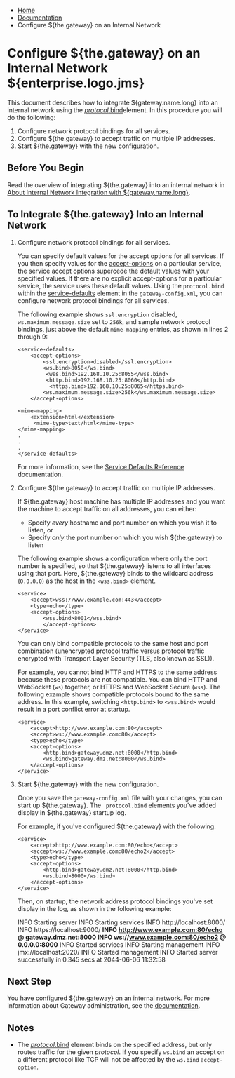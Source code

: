-   [Home](../../index.md)
-   [Documentation](../index.md)
-   Configure ${the.gateway} on an Internal Network

<span id="addressmapconfig2"></span></a>Configure ${the.gateway} on an Internal Network ${enterprise.logo.jms}
==============================================================================================================

This document describes how to integrate ${gateway.name.long} into an internal network using the [*protocol*.bind](../admin-reference/r_conf_service.md#protocolbind)element. In this procedure you will do the following:

1.  Configure network protocol bindings for all services.
2.  Configure ${the.gateway} to accept traffic on multiple IP addresses.
3.  Start ${the.gateway} with the new configuration.

Before You Begin
----------------

Read the overview of integrating ${the.gateway} into an internal network in [About Internal Network Integration with ${gateway.name.long}](u_network_addresses.md).

<a name="servicedefaults"></a>To Integrate ${the.gateway} Into an Internal Network
----------------------------------------------------------------------------------

1.  <a name="servicedefaults"></a>Configure network protocol bindings for all services.

    You can specify default values for the accept options for all services. If you then specify values for the [accept-options](../admin-reference/r_conf_service.md#svcacceptopts) on a particular service, the service accept options supercede the default values with your specified values. If there are no explicit accept-options for a particular service, the service uses these default values. Using the `protocol.bind` </em>within the [service-defaults](../admin-reference/r_conf_serv_defs.md) element in the `gateway-config.xml`, you can configure network protocol bindings for all services.

    The following example shows `ssl.encryption` disabled, `ws.maximum.message.size` set to `256k`, and sample network protocol bindings, just above the default `mime-mapping` entries, as shown in lines 2 through 9:

    ``` auto-links:
    <service-defaults>
        <accept-options>
            <ssl.encryption>disabled</ssl.encryption>
            <ws.bind>8050</ws.bind>
             <wss.bind>192.168.10.25:8055</wss.bind>
             <http.bind>192.168.10.25:8060</http.bind>
              <https.bind>192.168.10.25:8065</https.bind>
            <ws.maximum.message.size>256k</ws.maximum.message.size>
        </accept-options>

    <mime-mapping>
        <extension>html</extension>
         <mime-type>text/html</mime-type>
    </mime-mapping>
    .
    .
    .
    </service-defaults>
    ```

    For more information, see the [Service Defaults Reference](../admin-reference/r_conf_serv_defs.md) documentation.

2.  <a name="multipleip"></a>Configure ${the.gateway} to accept traffic on multiple IP addresses.

    If ${the.gateway} host machine has multiple IP addresses and you want the machine to accept traffic on all addresses, you can either:

    -   Specify *every* hostname and port number on which you wish it to listen, or
    -   Specify *only* the port number on which you wish ${the.gateway} to listen

    The following example shows a configuration where only the port number is specified, so that ${the.gateway} listens to all interfaces using that port. Here, ${the.gateway} binds to the wildcard address (`0.0.0.0`) as the host in the `<wss.bind>` element.

    ``` auto-links:
    <service>
        <accept>wss://www.example.com:443</accept>
        <type>echo</type>
        <accept-options>  
            <wss.bind>8001</wss.bind>
            </accept-options>
    </service>
    ```

    You can only bind compatible protocols to the same host and port combination (unencrypted protocol traffic versus protocol traffic encrypted with Transport Layer Security (TLS, also known as SSL)).

    For example, you cannot bind HTTP and HTTPS to the same address because these protocols are not compatible. You can bind HTTP and WebSocket (`ws`) together, or HTTPS and WebSocket Secure (`wss`). The following example shows compatible protocols bound to the same address. In this example, switching `<http.bind>` to `<wss.bind>` would result in a port conflict error at startup.

    ``` auto-links:
    <service>
        <accept>http://www.example.com:80</accept>
        <accept>ws://www.example.com:80</accept>
        <type>echo</type>
        <accept-options>
            <http.bind>gateway.dmz.net:8000</http.bind>
            <ws.bind>gateway.dmz.net:8000</ws.bind>
        </accept-options>
    </service>
    ```

3.  <a name="newconfig"></a>Start ${the.gateway} with the new configuration.

    Once you save the `gateway-config.xml` file with your changes, you can start up ${the.gateway}. The ` protocol.bind` elements you've added display in ${the.gateway} startup log.

    For example, if you've configured ${the.gateway} with the following:

    ``` auto-links:
    <service>
        <accept>http://www.example.com:80/echo</accept>
        <accept>ws://www.example.com:80/echo2</accept>
        <type>echo</type>
        <accept-options>
            <http.bind>gateway.dmz.net:8000</http.bind>
            <ws.bind>8000</ws.bind>
        </accept-options>
    </service>
    ```

    Then, on startup, the network address protocol bindings you've set display in the log, as shown in the following example:

    INFO Starting server
     INFO Starting services
     INFO http://localhost:8000/
     INFO https://localhost:9000/
     **INFO http://www.example.com:80/echo @ gateway.dmz.net:8000
     INFO ws://www.example.com:80/echo2 @ 0.0.0.0:8000**
     INFO Started services
     INFO Starting management
     INFO jmx://localhost:2020/
     INFO Started management
     INFO Started server successfully in 0.345 secs at 2044-06-06 11:32:58

<a name="nextstep"></a>Next Step
--------------------------------

You have configured ${the.gateway} on an internal network. For more information about Gateway administration, see the [documentation](../index.md).

Notes
-----

-   The [*protocol*.bind](../admin-reference/r_conf_service.md#protocolbind) element binds on the specified address, but only routes traffic for the given *protocol*. If you specify `ws.bind` an accept on a different protocol like TCP will not be affected by the `ws.bind` `accept-option`.



